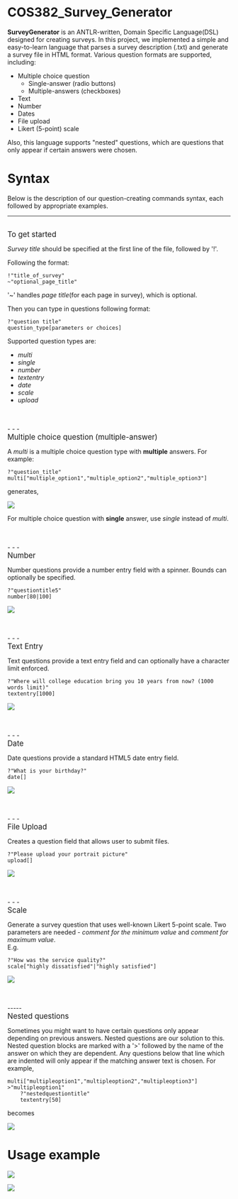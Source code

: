 # COS382_Survey_Generator
**SurveyGenerator** is an ANTLR-written, Domain Specific Language(DSL) designed for creating surveys. In this project, we implemented a simple and easy-to-learn language that parses a survey description (.txt) and generate a survey file in HTML format.
Various question formats are supported, including:

- Multiple choice question
    - Single-answer (radio buttons)
    - Multiple-answers (checkboxes)
- Text
- Number
- Dates
- File upload
- Likert (5-point) scale

Also, this language supports "nested" questions, which are questions that only appear if certain answers were chosen.


Syntax
================


Below is the description of our question-creating commands syntax, each followed by appropriate examples.

-----
<br>
<big>To get started</big>

*Survey title* should be specified at the first line of the file, followed by '!'.

Following the format:

~~~~~~~~~~~~~~~~~~~~~~~~~~~~~~~~~~~
!"title_of_survey"
~"optional_page_title"
~~~~~~~~~~~~~~~~~~~~~~~~~~~~~~~~~~~



'~' handles *page title*(for each page in survey), which is optional.


Then you can type in questions following format:

~~~~~~~~~~~~~~~~~~~~~~~~~~~~~~~~~~~
?"question title"
question_type[parameters or choices]
~~~~~~~~~~~~~~~~~~~~~~~~~~~~~~~~~~~


Supported question types are:
- *multi*
- *single*
- *number*
- *textentry*
- *date*
- *scale*
- *upload*

<br>
<br>
- - -
<br>
<big>Multiple choice question (multiple-answer)</big>

A *multi* is a multiple choice question type with **multiple** answers.
For example:
~~~~~~~~~~~~~~~~~~~~~~~~~~~~~~~~~~~
?"question_title"
multi["multiple_option1","multiple_option2","multiple_option3"]
~~~~~~~~~~~~~~~~~~~~~~~~~~~~~~~~~~~

generates,

![](final01.jpg)

For multiple choice question with **single** answer, use *single* instead of *multi*.

<br>
<br>
- - -
<br>
<big>Number</big>

Number questions provide a number entry field with a spinner.  Bounds can optionally be specified.
~~~~~~~
?"questiontitle5"
number[80|100]
~~~~~~~
![](final03.jpg)

<br>
<br>
- - -
<br>
<big>Text Entry</big>

Text questions provide a text entry field and can optionally have a character limit enforced.

~~~~~~
?"Where will college education bring you 10 years from now? (1000 words limit)"
textentry[1000]
~~~~~~
![](final04.jpg)

<br>
<br>
- - -
<br>
<big>Date</big>

Date questions provide a standard HTML5 date entry field.
~~~~~
?"What is your birthday?"
date[]
~~~~~

![](final05.jpg)

<br>
<br>
- - -
<br>
<big>File Upload</big>

Creates a question field that allows user to submit files.
~~~~~
?"Please upload your portrait picture"
upload[]
~~~~~

![](final06.jpg)

<br>
<br>
- - -
<br>
<big>Scale</big>

Generate a survey question that uses well-known Likert 5-point scale.
Two parameters are needed - *comment for the minimum value* and *comment for maximum value*.
<br>
E.g.
~~~~~
?"How was the service quality?"
scale["highly dissatisfied"|"highly satisfied"]
~~~~~

![](final07.jpg)

<br>
<br>
-----
<br>
<big>Nested questions</big>

Sometimes you might want to have certain questions only appear depending on previous answers.
Nested questions are our solution to this.
Nested question blocks are marked with a '>' followed by the name of the answer on which they are dependent.
Any questions below that line which are indented will only appear if the matching answer text is chosen.
For example,

~~~~~~~~~~~~~~~~~~~~~~~~~~~~~~~~~~~
multi["multipleoption1","multipleoption2","multipleoption3"]
>"multipleoption1"
    ?"nestedquestiontitle"
    textentry[50]
~~~~~~~~~~~~~~~~~~~~~~~~~~~~~~~~~~~

becomes

![](final02.jpg)



Usage example
================
![](final08.png)

![](final09.png)

